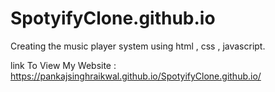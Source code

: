 # SpotyifyClone.github.io
Creating the music player system using html , css , javascript.

link To View My Website : https://pankajsinghraikwal.github.io/SpotyifyClone.github.io/
